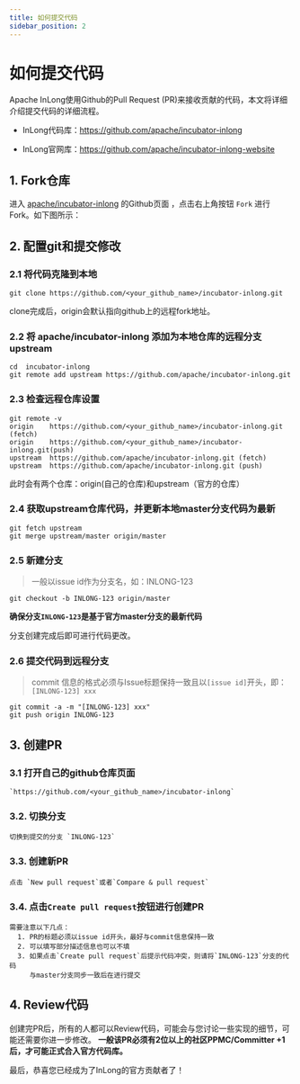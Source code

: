 ```yaml
---
title: 如何提交代码
sidebar_position: 2
---
```


# 如何提交代码
Apache InLong使用Github的Pull Request (PR)来接收贡献的代码，本文将详细介绍提交代码的详细流程。

- InLong代码库：https://github.com/apache/incubator-inlong

- InLong官网库：https://github.com/apache/incubator-inlong-website

## 1. Fork仓库

进入 [apache/incubator-inlong](https://github.com/apache/incubator-inlong) 的Github页面 ，点击右上角按钮 `Fork` 进行 Fork。如下图所示：


## 2. 配置git和提交修改

### 2.1 将代码克隆到本地
```shell
git clone https://github.com/<your_github_name>/incubator-inlong.git
```
clone完成后，origin会默认指向github上的远程fork地址。

### 2.2 将 apache/incubator-inlong 添加为本地仓库的远程分支upstream
```shell
cd  incubator-inlong
git remote add upstream https://github.com/apache/incubator-inlong.git
```
### 2.3 检查远程仓库设置
```shell
git remote -v
origin    https://github.com/<your_github_name>/incubator-inlong.git (fetch)
origin    https://github.com/<your_github_name>/incubator-inlong.git(push)
upstream  https://github.com/apache/incubator-inlong.git (fetch)
upstream  https://github.com/apache/incubator-inlong.git (push)
```
此时会有两个仓库：origin(自己的仓库)和upstream（官方的仓库）

### 2.4 获取upstream仓库代码，并更新本地master分支代码为最新
```shell
git fetch upstream
git merge upstream/master origin/master
```
### 2.5 新建分支
> 一般以issue id作为分支名，如：INLONG-123
```shell
git checkout -b INLONG-123 origin/master
```

**确保分支`INLONG-123`是基于官方master分支的最新代码**

分支创建完成后即可进行代码更改。

### 2.6 提交代码到远程分支
> commit 信息的格式必须与Issue标题保持一致且以`[issue id]`开头，即：`[INLONG-123] xxx`
```shell
git commit -a -m "[INLONG-123] xxx"
git push origin INLONG-123
```
## 3. 创建PR
### 3.1 打开自己的github仓库页面
    `https://github.com/<your_github_name>/incubator-inlong`
### 3.2. 切换分支
    切换到提交的分支 `INLONG-123`
### 3.3. 创建新PR
    点击 `New pull request`或者`Compare & pull request`
### 3.4. 点击`Create pull request`按钮进行创建PR
    需要注意以下几点：
      1. PR的标题必须以issue id开头，最好与commit信息保持一致
      2. 可以填写部分描述信息也可以不填
      3. 如果点击`Create pull request`后提示代码冲突，则请将`INLONG-123`分支的代码
         与master分支同步一致后在进行提交


## 4. Review代码
创建完PR后，所有的人都可以Review代码，可能会与您讨论一些实现的细节，可能还需要你进一步修改。
**一般该PR必须有2位以上的社区PPMC/Committer +1后，才可能正式合入官方代码库。**

最后，恭喜您已经成为了InLong的官方贡献者了！
